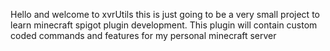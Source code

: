 Hello and welcome to xvrUtils this is just going to be a very small project to learn minecraft spigot plugin development. This plugin will contain custom coded commands and features for my personal minecraft server